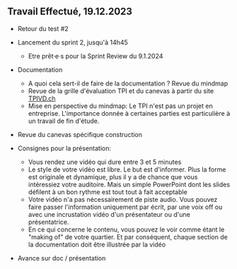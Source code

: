 ## Travail Effectué, 19.12.2023

- Retour du test #2
- Lancement du sprint 2, jusqu'à 14h45
  - Etre prêt·e·s pour la Sprint Review du 9.1.2024
- Documentation
  - A quoi cela sert-il de faire de la documentation ? Revue du mindmap
  - Revue de la grille d'évaluation TPI et du canevas à partir du site [TPIVD.ch](https://www.tpivd.ch/index.php/documentation-tpi-cfc-ordo-2014/pour-candidat)
  - Mise en perspective du mindmap: Le TPI n'est pas un projet en entreprise. L'importance donnée à certaines parties est particulière à un travail de fin d'étude.

- Revue du canevas spécifique construction
- Consignes pour la présentation:
  - Vous rendez une vidéo qui dure entre 3 et 5 minutes
  - Le style de votre vidéo est libre. Le but est d'informer. Plus la forme est originale et dynamique, plus il y a de chance que vous intéressiez votre auditoire. Mais un simple PowerPoint dont les slides défilent à un bon rythme est tout tout à fait acceptable
  - Votre vidéo n'a pas nécessairement de piste audio. Vous pouvez faire passer l'information uniquement par écrit, par une voix off ou avec une incrustation vidéo d'un présentateur ou d'une présentatrice.
  - En ce qui concerne le contenu, vous pouvez le voir comme étant le "making of" de votre quartier. Et par conséquent, chaque section de la documentation doit être illustrée par la vidéo

- Avance sur doc / présentation
